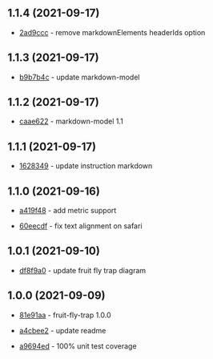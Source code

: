 ## 1.1.4 (2021-09-17)

- [2ad9ccc](https://github.com/craigahobbs/fruit-fly-trap/commit/2ad9ccc) - remove markdownElements headerIds option

## 1.1.3 (2021-09-17)

- [b9b7b4c](https://github.com/craigahobbs/fruit-fly-trap/commit/b9b7b4c) - update markdown-model

## 1.1.2 (2021-09-17)

- [caae622](https://github.com/craigahobbs/fruit-fly-trap/commit/caae622) - markdown-model 1.1

## 1.1.1 (2021-09-17)

- [1628349](https://github.com/craigahobbs/fruit-fly-trap/commit/1628349) - update instruction markdown

## 1.1.0 (2021-09-16)

- [a419f48](https://github.com/craigahobbs/fruit-fly-trap/commit/a419f48) - add metric support

- [60eecdf](https://github.com/craigahobbs/fruit-fly-trap/commit/60eecdf) - fix text alignment on safari

## 1.0.1 (2021-09-10)

- [df8f9a0](https://github.com/craigahobbs/fruit-fly-trap/commit/df8f9a0) - update fruit fly trap diagram

## 1.0.0 (2021-09-09)

- [81e91aa](https://github.com/craigahobbs/fruit-fly-trap/commit/81e91aa) - fruit-fly-trap 1.0.0

- [a4cbee2](https://github.com/craigahobbs/fruit-fly-trap/commit/a4cbee2) - update readme

- [a9694ed](https://github.com/craigahobbs/fruit-fly-trap/commit/a9694ed) - 100% unit test coverage
